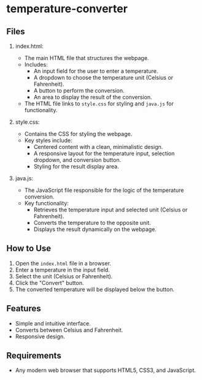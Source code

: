# temperature-converter
## Files

1. index.html:
   - The main HTML file that structures the webpage.
   - Includes:
     - An input field for the user to enter a temperature.
     - A dropdown to choose the temperature unit (Celsius or Fahrenheit).
     - A button to perform the conversion.
     - An area to display the result of the conversion.
   - The HTML file links to `style.css` for styling and `java.js` for functionality.

2. style.css:
   - Contains the CSS for styling the webpage.
   - Key styles include:
     - Centered content with a clean, minimalistic design.
     - A responsive layout for the temperature input, selection dropdown, and conversion button.
     - Styling for the result display area.

3. java.js:
   - The JavaScript file responsible for the logic of the temperature conversion.
   - Key functionality:
     - Retrieves the temperature input and selected unit (Celsius or Fahrenheit).
     - Converts the temperature to the opposite unit.
     - Displays the result dynamically on the webpage.

## How to Use

1. Open the `index.html` file in a browser.
2. Enter a temperature in the input field.
3. Select the unit (Celsius or Fahrenheit).
4. Click the "Convert" button.
5. The converted temperature will be displayed below the button.

## Features

- Simple and intuitive interface.
- Converts between Celsius and Fahrenheit.
- Responsive design.

## Requirements

- Any modern web browser that supports HTML5, CSS3, and JavaScript.

